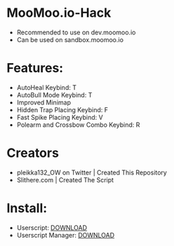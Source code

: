 # MooMoo.io-Hack
- Recommended to use on dev.moomoo.io
- Can be used on sandbox.moomoo.io
# Features:
- AutoHeal Keybind: T
- AutoBull Mode Keybind: T
- Improved Minimap
- Hidden Trap Placing Keybind: F
- Fast Spike Placing Keybind: V
- Polearm and Crossbow Combo Keybind: R
# Creators
- pleikka132_OW on Twitter | Created This Repository
- Slithere.com | Created The Script
# Install:

- Userscript: [DOWNLOAD](https://github.com/oofdaooffin/MooMoo.io-Hack/raw/master/mod.user.js)
- Userscript Manager: [DOWNLOAD](https://tampermonkey.net)
